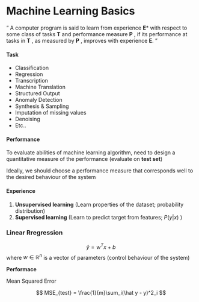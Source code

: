 # Machine Learning Basics

 “ A computer program is said to learn from experience **E*** with respect to some class of tasks **T** and performance measure **P** , if its performance at tasks in **T** , as measured by **P** , improves with experience **E**. ”

#### Task
- Classification
- Regression
- Transcription
- Machine Translation
- Structured Output
- Anomaly Detection
- Synthesis & Sampling
- Imputation of missing values
- Denoising
- Etc..

#### Performance
To evaluate abilities of machine learning algorithm, need to design a quantitative measure of the performance (evaluate on **test set**)

Ideally, we should choose a performance measure that corresponds well to the desired behaviour of the system

#### Experience
1. **Unsupervised learning** (Learn properties of the dataset; probability distribution)
2. **Supervised learning** (Learn to predict target from features; $P(y|x)$ )


### Linear Rregression
$$
\hat y =  w^Tx + b
$$
where $w \in \mathbb{R}^n$ is a vector of parameters (control behaviour of the system)

**Performace**

Mean Squared Error

$$
MSE_{test} = \frac{1}{m}\sum_i(\hat y - y)^2_i
$$
